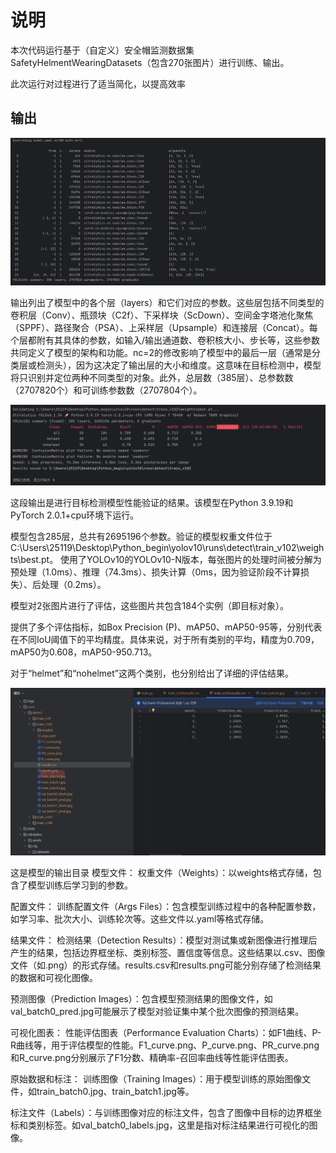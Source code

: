 # 说明

本次代码运行基于（自定义）安全帽监测数据集SafetyHelmentWearingDatasets（包含270张图片）进行训练、输出。

此次运行对过程进行了适当简化，以提高效率


## 输出

<img src="./img/截图1.png" >

输出列出了模型中的各个层（layers）和它们对应的参数。这些层包括不同类型的卷积层（Conv）、瓶颈块（C2f）、下采样块（ScDown）、空间金字塔池化聚焦（SPPF）、路径聚合（PSA）、上采样层（Upsample）和连接层（Concat）。每个层都附有其具体的参数，如输入/输出通道数、卷积核大小、步长等，这些参数共同定义了模型的架构和功能。nc=2的修改影响了模型中的最后一层（通常是分类层或检测头），因为这决定了输出层的大小和维度。这意味在目标检测中，模型将只识别并定位两种不同类型的对象。此外，总层数（385层）、总参数数（2707820个）和可训练参数数（2707804个）。


<img src="./img/屏幕截图 2024-07-25 205947.png" >

这段输出是进行目标检测模型性能验证的结果。该模型在Python 3.9.19和PyTorch 2.0.1+cpu环境下运行。

模型包含285层，总共有2695196个参数。验证的模型权重文件位于C:\Users\25119\Desktop\Python_begin\yolov10\runs\detect\train_v102\weights\best.pt。 使用了YOLOv10的YOLOv10-N版本，每张图片的处理时间被分解为预处理（1.0ms）、推理（74.3ms）、损失计算（0ms，因为验证阶段不计算损失）、后处理（0.2ms）。

模型对2张图片进行了评估，这些图片共包含184个实例（即目标对象）。

提供了多个评估指标，如Box Precision (P)、mAP50、mAP50-95等，分别代表在不同IoU阈值下的平均精度。具体来说，对于所有类别的平均，精度为0.709，mAP50为0.608，mAP50-950.713。

对于“helmet”和“nohelmet”这两个类别，也分别给出了详细的评估结果。

<img src="./img/截图2.png" >

这是模型的输出目录
模型文件：
权重文件（Weights）：以weights格式存储，包含了模型训练后学习到的参数。

配置文件：
训练配置文件（Args Files）：包含模型训练过程中的各种配置参数，如学习率、批次大小、训练轮次等。这些文件以.yaml等格式存储。

结果文件：
检测结果（Detection Results）：模型对测试集或新图像进行推理后产生的结果，包括边界框坐标、类别标签、置信度等信息。这些结果以.csv、图像文件（如.png）的形式存储。results.csv和results.png可能分别存储了检测结果的数据和可视化图像。


预测图像（Prediction Images）：包含模型预测结果的图像文件，如val_batch0_pred.jpg可能展示了模型对验证集中某个批次图像的预测结果。

可视化图表：
性能评估图表（Performance Evaluation Charts）：如F1曲线、P-R曲线等，用于评估模型的性能。F1_curve.png、P_curve.png、PR_curve.png和R_curve.png分别展示了F1分数、精确率-召回率曲线等性能评估图表。

原始数据和标注：
训练图像（Training Images）：用于模型训练的原始图像文件，如train_batch0.jpg、train_batch1.jpg等。

标注文件（Labels）：与训练图像对应的标注文件，包含了图像中目标的边界框坐标和类别标签。如val_batch0_labels.jpg，这里是指对标注结果进行可视化的图像。


